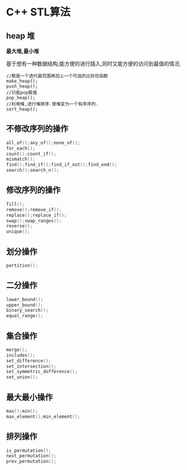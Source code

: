 # C++ STL算法

## heap 堆

**最大堆,最小堆**

基于想有一种数据结构,能方便的进行插入,同时又能方便的访问到最值的情况.

```
//都是一个迭代器范围再加上一个可选的比较仿函数
make_heap();
push_heap();
//只能pop极值
pop_heap();
//利用堆,进行堆排序.使堆变为一个有序序列.
sort_heap();
```

## 不修改序列的操作

```c++
all_of();any_of();none_of();
for_each();
count();count_if();
mismatch();
find();find_if();find_if_not();find_end();
search();search_n();
```



## 修改序列的操作

```C++
fill();
remove();remove_if();
replace();replace_if();
swap();swap_ranges();
reverse();
unique();
```



## 划分操作

```C++
partition();
```



## 二分操作

```C++
lower_bound();
upper_bound();
binary_search();
equal_range();
```



## 集合操作

```C++
merge();
includes();
set_difference();
set_intersection();
set_symmetric_dofference();
set_union();
```



## 最大最小操作

```c++
max();min();
max_element();min_element();
```



## 排列操作

```C++
is_permutation();
next_permutation();
prev_permutation();
```
